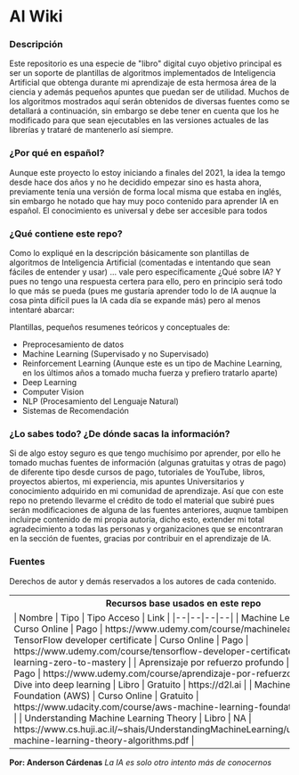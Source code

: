 # AI Wiki

### Descripción

Este repositorio es una especie de "libro" digital cuyo objetivo principal es ser un soporte de plantillas de algoritmos implementados  de Inteligencia Artificial
que obtenga durante mi aprendizaje de esta hermosa área de la ciencia y además pequeños apuntes que puedan ser de utilidad. Muchos de los algoritmos mostrados aquí serán 
obtenidos de diversas fuentes como se detallará a 
continuación, sin embargo se debe tener en cuenta que los he modificado para que sean ejecutables en las versiones actuales de las librerías y trataré de mantenerlo así siempre.

### ¿Por qué en español?

Aunque este proyecto lo estoy iniciando a finales del 2021, la idea la temgo desde hace dos años y no he decidido empezar sino es hasta ahora, previamente tenía una versión 
de forma local misma que estaba en inglés, sin embargo he notado que hay muy poco contenido para aprender IA en español. El conocimiento es universal y debe ser accesible
para todos

### ¿Qué contiene este repo?

Como lo expliqué en la descripción básicamente son plantillas de algoritmos de Inteligencia Artificial (comentadas e intentando que sean fáciles de entender y usar) ... vale pero  específicamente ¿Qué sobre IA? Y pues no tengo una respuesta certera para ello, pero en principio será todo lo que más se pueda (pues me gustaría aprender todo lo de 
IA auqnue la cosa pinta difícil pues la IA cada día se expande más) pero al menos intentaré abarcar:

Plantillas, pequeños resumenes teóricos y conceptuales de:

+ Preprocesamiento de datos
+ Machine Learning (Supervisado y no Supervisado)
+ Reinforcement Learning (Aunque este es un tipo de Machine Learning, en los últimos años a tomado mucha fuerza y prefiero tratarlo aparte)
+ Deep Learning
+ Computer Vision
+ NLP (Procesamiento del Lenguaje Natural)
+ Sistemas de Recomendación

### ¿Lo sabes todo? ¿De dónde sacas la información?

Si de algo estoy seguro es que tengo muchísimo por aprender, por ello he tomado muchas fuentes de información (algunas gratuitas y otras de pago) de diferente tipo desde cursos
de pago, tutoriales de YouTube, libros, proyectos abiertos, mi experiencia, mis apuntes Universitarios y conocimiento adquirido en mi comunidad de aprendizaje. Así que con 
este repo no pretendo llevarme el crédito de todo el material que subiré pues serán modificaciones de alguna de las fuentes anteriores, auqnue tambipen incluirpe contenido 
de mi propia autoría, dicho esto, extender mi total agradecimiento a todas las personas y organizaciones que se encontraran en la sección de fuentes, gracias por contribuir
en el aprendizaje de IA.

### Fuentes

Derechos de autor y demás reservados a los autores de cada contenido.

<table>
<tr>
<th>Recursos base usados en este repo</th>
</tr>
<tr>
<td>
| Nombre | Tipo | Tipo Acceso | Link |
|--|--|--|--|
| Machine Learning A-Z | Curso Online | Pago | https://www.udemy.com/course/machinelearning-es |
| TensorFlow developer certificate | Curso Online | Pago | https://www.udemy.com/course/tensorflow-developer-certificate-machine-learning-zero-to-mastery |
| Aprensizaje por refuerzo profundo | Curso Online | Pago | https://www.udemy.com/course/aprendizaje-por-refuerzo-profundo |
| Dive into deep learning | Libro | Gratuito | https://d2l.ai |
| Machine Learning Foundation (AWS) | Curso Online | Gratuito | https://www.udacity.com/course/aws-machine-learning-foundations--ud065 |
| Understanding Machine Learning Theory | Libro | NA | https://www.cs.huji.ac.il/~shais/UnderstandingMachineLearning/understanding-machine-learning-theory-algorithms.pdf |

</td>
</tr> 
</table>

**Por: Anderson Cárdenas**
*La IA es solo otro intento más de conocernos*
